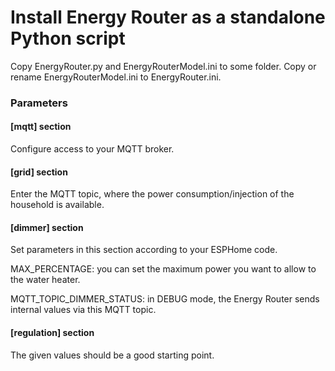 # Install Energy Router as a standalone Python script

Copy EnergyRouter.py and EnergyRouterModel.ini to some folder. Copy or rename EnergyRouterModel.ini to EnergyRouter.ini.

### Parameters

#### [mqtt] section

Configure access to your MQTT broker.

#### [grid] section

Enter the MQTT topic, where the power consumption/injection of the household is available.

#### [dimmer] section

Set parameters in this section according to your ESPHome code.

MAX_PERCENTAGE: you can set the maximum power you want to allow to the water heater.

MQTT_TOPIC_DIMMER_STATUS: in DEBUG mode, the Energy Router sends internal values via this MQTT topic.

#### [regulation] section

The given values should be a good starting point.
